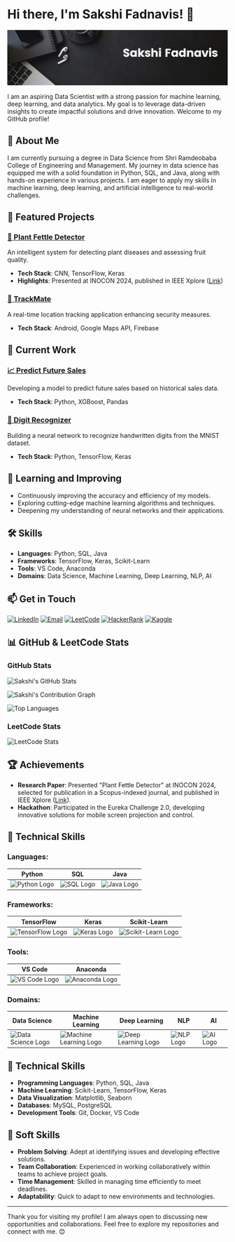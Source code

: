 # Hi there, I'm Sakshi Fadnavis! 👋

![Profile Banner](https://github.com/SakshiFadnavis2003/SakshiFadnavis2003/blob/main/Black%20Minimal%20Motivation%20Quote%20LinkedIn%20Banner.png)

I am an aspiring Data Scientist with a strong passion for machine learning, deep learning, and data analytics. My goal is to leverage data-driven insights to create impactful solutions and drive innovation. Welcome to my GitHub profile!

## 🚀 About Me

I am currently pursuing a degree in Data Science from Shri Ramdeobaba College of Engineering and Management. My journey in data science has equipped me with a solid foundation in Python, SQL, and Java, along with hands-on experience in various projects. I am eager to apply my skills in machine learning, deep learning, and artificial intelligence to real-world challenges.

## 🌟 Featured Projects

### [🌱 Plant Fettle Detector](https://github.com/SakshiFadnavis2003/Plant-Fettle-Detector)
An intelligent system for detecting plant diseases and assessing fruit quality.

- **Tech Stack**: CNN, TensorFlow, Keras
- **Highlights**: Presented at INOCON 2024, published in IEEE Xplore ([Link](https://ieeexplore.ieee.org/abstract/document/10512262/))

### [📍 TrackMate](https://github.com/SakshiFadnavis2003/TrackMate-Advanced-Mobile-Application-for-Real-Time-Luggage-Tracking)
A real-time location tracking application enhancing security measures.

- **Tech Stack**: Android, Google Maps API, Firebase

## 🚀 Current Work

### [📈 Predict Future Sales](https://github.com/SakshiFadnavis2003/Predict-Future-Sales)
Developing a model to predict future sales based on historical sales data.

- **Tech Stack**: Python, XGBoost, Pandas

### [🔢 Digit Recognizer](https://github.com/SakshiFadnavis2003/Digit-Recognizer)
Building a neural network to recognize handwritten digits from the MNIST dataset.

- **Tech Stack**: Python, TensorFlow, Keras

## 🌱 Learning and Improving

- Continuously improving the accuracy and efficiency of my models.
- Exploring cutting-edge machine learning algorithms and techniques.
- Deepening my understanding of neural networks and their applications.

## 🛠 Skills

- **Languages**: Python, SQL, Java
- **Frameworks**: TensorFlow, Keras, Scikit-Learn
- **Tools**: VS Code, Anaconda
- **Domains**: Data Science, Machine Learning, Deep Learning, NLP, AI

## 📫 Get in Touch

[![LinkedIn](https://img.shields.io/badge/LinkedIn-0A66C2?style=for-the-badge&logo=linkedin&logoColor=white)](https://www.linkedin.com/in/sakshi-fadnavis-3023a9240/)
[![Email](https://img.shields.io/badge/Email-D14836?style=for-the-badge&logo=gmail&logoColor=white)](mailto:fadnavissakshi@gmail.com)
[![LeetCode](https://img.shields.io/badge/LeetCode-FFA116?style=for-the-badge&logo=leetcode&logoColor=white)](https://leetcode.com/u/fadnavis_sakshi/)
[![HackerRank](https://img.shields.io/badge/HackerRank-2EC866?style=for-the-badge&logo=hackerrank&logoColor=white)](https://www.hackerrank.com/profile/fadnavissakshi)
[![Kaggle](https://img.shields.io/badge/Kaggle-20BEFF?style=for-the-badge&logo=kaggle&logoColor=white)](https://www.kaggle.com/sakshitusharfadnavis)

## 📊 GitHub & LeetCode Stats

### GitHub Stats

![Sakshi's GitHub Stats](https://github-readme-stats.vercel.app/api?username=SakshiFadnavis2003&show_icons=true&hide_title=true&hide=prs&count_private=true&theme=radical)

![Sakshi's Contribution Graph](https://github-readme-streak-stats.herokuapp.com/?user=SakshiFadnavis2003&theme=radical)

![Top Languages](https://github-readme-stats.vercel.app/api/top-langs/?username=SakshiFadnavis2003&layout=compact&theme=dark)

### LeetCode Stats

![LeetCode Stats](https://leetcard.jacoblin.cool/fadnavis_sakshi?theme=dark&font=Montserrat&ext=contest)

## 🏆 Achievements

- **Research Paper**: Presented "Plant Fettle Detector" at INOCON 2024, selected for publication in a Scopus-indexed journal, and published in IEEE Xplore ([Link](https://ieeexplore.ieee.org/abstract/document/10512262/)).
- **Hackathon**: Participated in the Eureka Challenge 2.0, developing innovative solutions for mobile screen projection and control.

## 🧰 Technical Skills

### Languages:

| Python | SQL | Java |
|---|---|---|
| ![Python Logo](https://img.icons8.com/color/48/000000/python.png) | ![SQL Logo](https://img.icons8.com/color/48/000000/sql.png) | ![Java Logo](https://img.icons8.com/color/48/000000/java-coffee-cup-logo.png) |

### Frameworks:

| TensorFlow | Keras | Scikit-Learn |
|---|---|---|
| ![TensorFlow Logo](https://img.icons8.com/color/48/000000/tensorflow.png) | ![Keras Logo](https://upload.wikimedia.org/wikipedia/commons/a/ae/Keras_logo.svg) | ![Scikit-Learn Logo](https://img.icons8.com/color/48/000000/scikit-learn.png) |

### Tools:

| VS Code | Anaconda |
|---|---|
| ![VS Code Logo](https://img.icons8.com/color/48/000000/visual-studio-code-2019.png) | ![Anaconda Logo](https://img.icons8.com/color/48/000000/anaconda.png) |

### Domains:

| Data Science | Machine Learning | Deep Learning | NLP | AI |
|---|---|---|---|---|
| ![Data Science Logo](https://img.icons8.com/color/48/000000/data-science.png) | ![Machine Learning Logo](https://img.icons8.com/color/48/000000/machine-learning.png) | ![Deep Learning Logo](https://img.icons8.com/color/48/000000/neural-network.png) | ![NLP Logo](https://img.icons8.com/color/48/000000/natural-language.png) | ![AI Logo](https://img.icons8.com/color/48/000000/artificial-intelligence.png) |


## 🧰 Technical Skills

- **Programming Languages**: Python, SQL, Java
- **Machine Learning**: Scikit-Learn, TensorFlow, Keras
- **Data Visualization**: Matplotlib, Seaborn
- **Databases**: MySQL, PostgreSQL
- **Development Tools**: Git, Docker, VS Code

## 💬 Soft Skills

- **Problem Solving**: Adept at identifying issues and developing effective solutions.
- **Team Collaboration**: Experienced in working collaboratively within teams to achieve project goals.
- **Time Management**: Skilled in managing time efficiently to meet deadlines.
- **Adaptability**: Quick to adapt to new environments and technologies.

---

Thank you for visiting my profile! I am always open to discussing new opportunities and collaborations. Feel free to explore my repositories and connect with me. 😊

